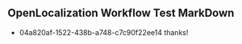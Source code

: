 ## OpenLocalization Workflow Test MarkDown
* 04a820af-1522-438b-a748-c7c90f22ee14 thanks!

<!--HONumber=Aug16_HO5-->



